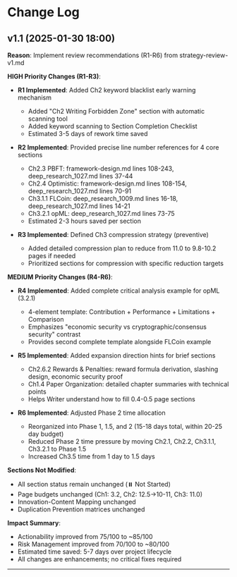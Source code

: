 # Change Log

## v1.1 (2025-01-30 18:00)
**Reason**: Implement review recommendations (R1-R6) from strategy-review-v1.md

**HIGH Priority Changes (R1-R3)**:
- **R1 Implemented**: Added Ch2 keyword blacklist early warning mechanism
  - Added "Ch2 Writing Forbidden Zone" section with automatic scanning tool
  - Added keyword scanning to Section Completion Checklist
  - Estimated 3-5 days of rework time saved

- **R2 Implemented**: Provided precise line number references for 4 core sections
  - Ch2.3 PBFT: framework-design.md lines 108-243, deep_research_1027.md lines 37-44
  - Ch2.4 Optimistic: framework-design.md lines 108-154, deep_research_1027.md lines 70-91
  - Ch3.1.1 FLCoin: deep_research_1009.md lines 16-18, deep_research_1027.md lines 14-21
  - Ch3.2.1 opML: deep_research_1027.md lines 73-75
  - Estimated 2-3 hours saved per section

- **R3 Implemented**: Defined Ch3 compression strategy (preventive)
  - Added detailed compression plan to reduce from 11.0 to 9.8-10.2 pages if needed
  - Prioritized sections for compression with specific reduction targets

**MEDIUM Priority Changes (R4-R6)**:
- **R4 Implemented**: Added complete critical analysis example for opML (3.2.1)
  - 4-element template: Contribution + Performance + Limitations + Comparison
  - Emphasizes "economic security vs cryptographic/consensus security" contrast
  - Provides second complete template alongside FLCoin example

- **R5 Implemented**: Added expansion direction hints for brief sections
  - Ch2.6.2 Rewards & Penalties: reward formula derivation, slashing design, economic security proof
  - Ch1.4 Paper Organization: detailed chapter summaries with technical points
  - Helps Writer understand how to fill 0.4-0.5 page sections

- **R6 Implemented**: Adjusted Phase 2 time allocation
  - Reorganized into Phase 1, 1.5, and 2 (15-18 days total, within 20-25 day budget)
  - Reduced Phase 2 time pressure by moving Ch2.1, Ch2.2, Ch3.1.1, Ch3.2.1 to Phase 1.5
  - Increased Ch3.5 time from 1 day to 1.5 days

**Sections Not Modified**:
- All section status remain unchanged (⏸️ Not Started)
- Page budgets unchanged (Ch1: 3.2, Ch2: 12.5→10-11, Ch3: 11.0)
- Innovation-Content Mapping unchanged
- Duplication Prevention matrices unchanged

**Impact Summary**:
- Actionability improved from 75/100 to ~85/100
- Risk Management improved from 70/100 to ~80/100
- Estimated time saved: 5-7 days over project lifecycle
- All changes are enhancements; no critical fixes required

---
